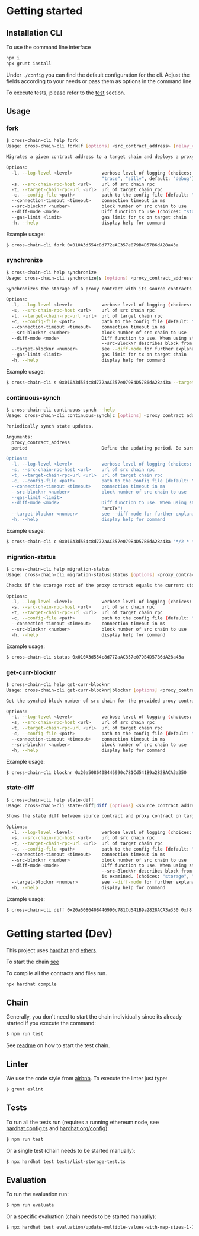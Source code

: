 # Getting started

## Installation CLI

To use the command line interface
```bash
npm i
npx grunt install
```

Under `./config` you can find the default configuration for the cli. Adjust the fields according to your needs or pass them as options in the command line

To execute tests, please refer to the [test](#tests) section.

## Usage 

### fork

```bash 
$ cross-chain-cli help fork
Usage: cross-chain-cli fork|f [options] <src_contract_address> [relay_contract_address]

Migrates a given contract address to a target chain and deploys a proxy contract. If no relay contract is provided, a relay contract will be deployed too.

Options:
  -l, --log-level <level>           verbose level of logging (choices: "fatal", "error", "warn", "info", "debug",
                                    "trace", "silly", default: "debug")
  -s, --src-chain-rpc-host <url>    url of src chain rpc
  -t, --target-chain-rpc-url <url>  url of target chain rpc
  -c, --config-file <path>          path to the config file (default: "./config/cli-config.json")
  --connection-timeout <timeout>    connection timeout in ms
  --src-blocknr <number>            block number of src chain to use
  --diff-mode <mode>                Diff function to use (choices: "storage", "srcTx")
  --gas-limit <limit>               gas limit for tx on target chain
  -h, --help                        display help for command
```
Example usage:
```bash
$ cross-chain-cli fork 0x010A3d554c8d772aAC357e079B4D57B6dA28a43a
```

### synchronize

```bash
$ cross-chain-cli help synchronize
Usage: cross-chain-cli synchronize|s [options] <proxy_contract_address>

Synchronizes the storage of a proxy contract with its source contracts storage up to an optionally provided block nr on the source chain.

Options:
  -l, --log-level <level>           verbose level of logging (choices: "fatal", "error", "warn", "info", "debug", "trace", "silly", default: "debug")
  -s, --src-chain-rpc-host <url>    url of src chain rpc
  -t, --target-chain-rpc-url <url>  url of target chain rpc
  -c, --config-file <path>          path to the config file (default: "./config/cli-config.json")
  --connection-timeout <timeout>    connection timeout in ms
  --src-blocknr <number>            block number of src chain to use
  --diff-mode <mode>                Diff function to use. When using storage, option --src-BlockNr equals block on srcChain and --target-BlockNr block on targetChain. When using srcTx
                                    --src-BlockNr describes block from where to replay tx until --target-blockNr. (choices: "storage", "srcTx")
  --target-blocknr <number>         see --diff-mode for further explanation
  --gas-limit <limit>               gas limit for tx on target chain
  -h, --help                        display help for command
```

Example usage:
```bash
$ cross-chain-cli s 0x010A3d554c8d772aAC357e079B4D57B6dA28a43a --target-blockNr 450
```

### continuous-synch
```bash
$ cross-chain-cli continuous-synch --help
Usage: cross-chain-cli continuous-synch|c [options] <proxy_contract_address> <period>

Periodically synch state updates.

Arguments:
  proxy_contract_address
  period                            Define the updating period. Be sure to pass the period within " (Example: "*/2 * * * *"). The crontab syntax is based on the GNU crontab syntax. For information visit https://www.npmjs.com/package/node-cron.

Options:
  -l, --log-level <level>           verbose level of logging (choices: "fatal", "error", "warn", "info", "debug", "trace", "silly", default: "info")
  -s, --src-chain-rpc-host <url>    url of src chain rpc
  -t, --target-chain-rpc-url <url>  url of target chain rpc
  -c, --config-file <path>          path to the config file (default: "./config/cli-config.json")
  --connection-timeout <timeout>    connection timeout in ms
  --src-blocknr <number>            block number of src chain to use
  --gas-limit <limit>
  --diff-mode <mode>                Diff function to use. When using storage, option --src-BlockNr equals block on srcChain and --target-BlockNr block on targetChain. When using srcTx --src-BlockNr describes block from where to replay tx until --target-blockNr. (choices: "storage",
                                    "srcTx")
  --target-blocknr <number>         see --diff-mode for further explanation
  -h, --help                        display help for command
```

Example usage:
```bash
$ cross-chain-cli c 0x010A3d554c8d772aAC357e079B4D57B6dA28a43a "*/2 * * * *"
```

### migration-status
```bash
$ cross-chain-cli help migration-status
Usage: cross-chain-cli migration-status|status [options] <proxy_contract_address>

Checks if the storage root of the proxy contract equals the current storage root of the source contract in the relay contract on the target chain.

Options:
  -l, --log-level <level>           verbose level of logging (choices: "fatal", "error", "warn", "info", "debug", "trace", "silly", default: "debug")
  -s, --src-chain-rpc-host <url>    url of src chain rpc
  -t, --target-chain-rpc-url <url>  url of target chain rpc
  -c, --config-file <path>          path to the config file (default: "./config/cli-config.json")
  --connection-timeout <timeout>    connection timeout in ms
  --src-blocknr <number>            block number of src chain to use
  -h, --help                        display help for command
```
Example usage:
``` bash
$ cross-chain-cli status 0x010A3d554c8d772aAC357e079B4D57B6dA28a43a
```
### get-curr-blocknr
```bash
$ cross-chain-cli help get-curr-blocknr
Usage: cross-chain-cli get-curr-blocknr|blocknr [options] <proxy_contract_address>

Get the synched block number of src chain for the provided proxy contract.

Options:
  -l, --log-level <level>           verbose level of logging (choices: "fatal", "error", "warn", "info", "debug", "trace", "silly", default: "debug")
  -s, --src-chain-rpc-host <url>    url of src chain rpc
  -t, --target-chain-rpc-url <url>  url of target chain rpc
  -c, --config-file <path>          path to the config file (default: "./config/cli-config.json")
  --connection-timeout <timeout>    connection timeout in ms
  --src-blocknr <number>            block number of src chain to use
  -h, --help                        display help for command
```
Example usage:
```bash
$ cross-chain-cli blocknr 0x20a508640B446990c781Cd541B9a2828ACA3a350
```

### state-diff
```bash
$ cross-chain-cli help state-diff
Usage: cross-chain-cli state-diff|diff [options] <source_contract_address> [proxy_contract_address]

Shows the state diff between source contract and proxy contract on target chain. If diff-mode == storage, proxy_contract_address has to be provided.

Options:
  -l, --log-level <level>           verbose level of logging (choices: "fatal", "error", "warn", "info", "debug", "trace", "silly", default: "debug")
  -s, --src-chain-rpc-host <url>    url of src chain rpc
  -t, --target-chain-rpc-url <url>  url of target chain rpc
  -c, --config-file <path>          path to the config file (default: "./config/cli-config.json")
  --connection-timeout <timeout>    connection timeout in ms
  --src-blocknr <number>            block number of src chain to use
  --diff-mode <mode>                Diff function to use. When using storage, option --src-BlockNr equals block on srcChain and --target-BlockNr block on targetChain. When using srcTx
                                    --src-BlockNr describes block from where to replay tx until --target-blockNr. If no blocks are given when using srcTx, then only the latest block
                                    is examined. (choices: "storage", "srcTx")
  --target-blocknr <number>         see --diff-mode for further explanation
  -h, --help                        display help for command
```
Example usage:
```bash
$ cross-chain-cli diff 0x20a508640B446990c781Cd541B9a2828ACA3a350 0xf8f22ab160e8a09fbf404a44139d9b5da936e3cb --diff-mode storage --src-blocknr 450
```

# Getting started (Dev)

This project uses [hardhat](https://hardhat.org/getting-started/) and [ethers](https://docs.ethers.io/v5/). 

To start the chain [see](../README.md)

To compile all the contracts and files run.

```bash
npx hardhat compile
```

## Chain
Generally, you don't need to start the chain individually since its already started if you execute the command:
``` bash
$ npm run test
```
See [readme](chain/README.md) on how to start the test chain.

## Linter
We use the code style from [airbnb](https://www.npmjs.com/package/eslint-config-airbnb-base).
To execute the linter just type:

```bash
$ grunt eslint
```

## Tests
To run all the tests run (requires a running ethereum node, see [hardhat.config.ts](./hardhat.config.ts) and [hardhat.org/config](https://hardhat.org/config/)):

```bash
$ npm run test
```

Or a single test (chain needs to be started manually):

```bash
$ npx hardhat test tests/list-storage-test.ts
```

## Evaluation
To run the evaluation run:

```bash
$ npm run evaluate
```

Or a specific evaluation (chain needs to be started manually):

```bash
$ npx hardhat test evaluation/update-multiple-values-with-map-sizes-1-1000.ts
```
